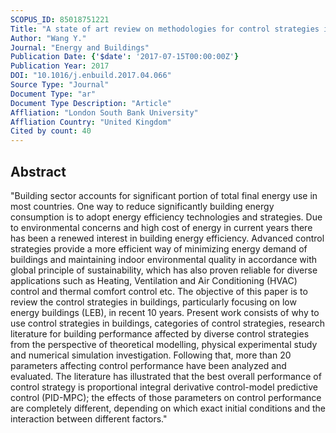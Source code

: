 ```yaml
---
SCOPUS_ID: 85018751221
Title: "A state of art review on methodologies for control strategies in low energy buildings in the period from 2006 to 2016"
Author: "Wang Y."
Journal: "Energy and Buildings"
Publication Date: {'$date': '2017-07-15T00:00:00Z'}
Publication Year: 2017
DOI: "10.1016/j.enbuild.2017.04.066"
Source Type: "Journal"
Document Type: "ar"
Document Type Description: "Article"
Affliation: "London South Bank University"
Affliation Country: "United Kingdom"
Cited by count: 40
---
```


## Abstract
"Building sector accounts for significant portion of total final energy use in most countries. One way to reduce significantly building energy consumption is to adopt energy efficiency technologies and strategies. Due to environmental concerns and high cost of energy in current years there has been a renewed interest in building energy efficiency. Advanced control strategies provide a more efficient way of minimizing energy demand of buildings and maintaining indoor environmental quality in accordance with global principle of sustainability, which has also proven reliable for diverse applications such as Heating, Ventilation and Air Conditioning (HVAC) control and thermal comfort control etc. The objective of this paper is to review the control strategies in buildings, particularly focusing on low energy buildings (LEB), in recent 10 years. Present work consists of why to use control strategies in buildings, categories of control strategies, research literature for building performance affected by diverse control strategies from the perspective of theoretical modelling, physical experimental study and numerical simulation investigation. Following that, more than 20 parameters affecting control performance have been analyzed and evaluated. The literature has illustrated that the best overall performance of control strategy is proportional integral derivative control-model predictive control (PID-MPC); the effects of those parameters on control performance are completely different, depending on which exact initial conditions and the interaction between different factors."
